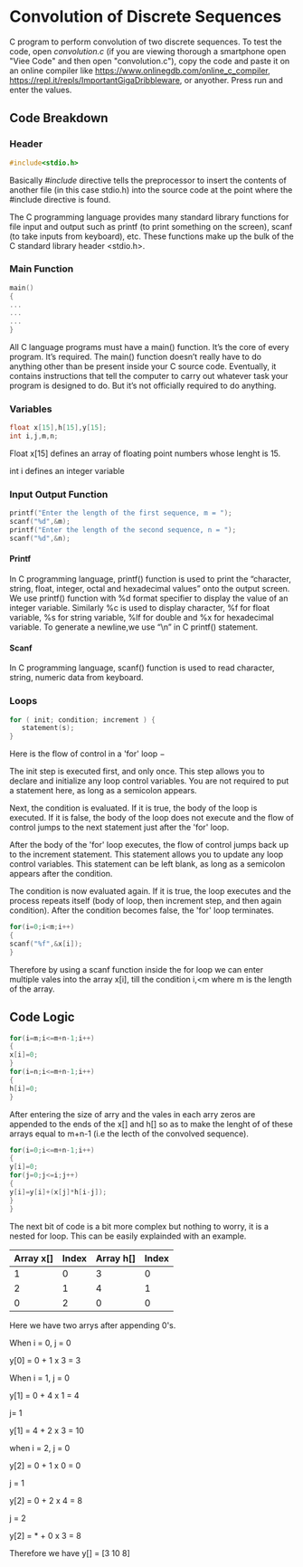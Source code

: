 # Convolution of Discrete Sequences
C program to perform convolution of two discrete sequences. To test the code, open *convolution.c* (if you are viewing thorough a smartphone open "Viee Code" and then open "convolution.c"),
copy the code and paste it on an online compiler like https://www.onlinegdb.com/online_c_compiler, https://repl.it/repls/ImportantGigaDribbleware, or anyother. Press run and enter the values. 

## Code Breakdown 

### Header 
```c
#include<stdio.h>
```
Basically _#include_ directive tells the preprocessor to insert the contents of another file (in this case stdio.h) into the source code at the point where the #include directive is found.

The C programming language provides many standard library functions for file input and output such as printf (to print something on the screen), scanf (to take inputs from keyboard), etc. These functions make up the bulk of the C standard library header <stdio.h>.

### Main Function
```c
main()
{
...
...
...
}
```
All C language programs must have a main() function. It’s the core of every program. It’s required. The main() function doesn’t really have to do anything other than be present inside your C source code. Eventually, it contains instructions that tell the computer to carry out whatever task your program is designed to do. But it’s not officially required to do anything.

### Variables 
```c
float x[15],h[15],y[15];
int i,j,m,n;
```
Float x[15] defines an array of floating point numbers whose lenght is 15.

int i defines an integer variable

### Input Output Function 
```c
printf("Enter the length of the first sequence, m = ");
scanf("%d",&m);
printf("Enter the length of the second sequence, n = ");
scanf("%d",&n);
```
#### Printf
In C programming language, printf() function is used to print the “character, string, float, integer, octal and hexadecimal values” onto the output screen.
We use printf() function with %d format specifier to display the value of an integer variable.
Similarly %c is used to display character, %f for float variable, %s for string variable, %lf for double and %x for hexadecimal variable.
To generate a newline,we use “\n” in C printf() statement.

#### Scanf
In C programming language, scanf() function is used to read character, string, numeric data from keyboard.

### Loops
```c
for ( init; condition; increment ) {
   statement(s);
}
```
Here is the flow of control in a 'for' loop −

The init step is executed first, and only once. This step allows you to declare and initialize any loop control variables. You are not required to put a statement here, as long as a semicolon appears.

Next, the condition is evaluated. If it is true, the body of the loop is executed. If it is false, the body of the loop does not execute and the flow of control jumps to the next statement just after the 'for' loop.

After the body of the 'for' loop executes, the flow of control jumps back up to the increment statement. This statement allows you to update any loop control variables. This statement can be left blank, as long as a semicolon appears after the condition.

The condition is now evaluated again. If it is true, the loop executes and the process repeats itself (body of loop, then increment step, and then again condition). After the condition becomes false, the 'for' loop terminates.

```c
for(i=0;i<m;i++)
{
scanf("%f",&x[i]);
}
```
Therefore by using a scanf function inside the for loop we can enter multiple vales into the array x[i], till the condition i,<m where m is the length of the array.

## Code Logic 

```c
for(i=m;i<=m+n-1;i++)
{
x[i]=0;
}
for(i=n;i<=m+n-1;i++)
{
h[i]=0;
}
```
After entering the size of arry and the vales in each arry zeros are appended to the ends of the x[] and h[] so as to make the lenght of of these arrays equal to m+n-1 (i.e the lecth of the convolved sequence).

```c
for(i=0;i<=m+n-1;i++)
{
y[i]=0;
for(j=0;j<=i;j++)
{
y[i]=y[i]+(x[j]*h[i-j]);
}
}
```
The next bit of code is a bit more complex but nothing to worry, it is a nested for loop. This can be easily explainded with an example.

Array x[] | Index | Array h[] | Index 
------------ | ------------- | ------------- |------------- 
1 | 0 | 3 | 0
2 | 1 | 4 | 1
0 | 2 | 0 | 0

Here we have two arrys after appending 0's. 

When i = 0,
j = 0

y[0] = 0 + 1 x 3 = 3

When i = 1,
j = 0

y[1] = 0 +  4 x 1 = 4

j= 1 

y[1] = 4 + 2 x 3 = 10 

when i = 2,
j = 0

y[2] = 0 + 1 x 0 = 0

j = 1 

y[2] = 0 + 2 x 4 = 8

j = 2 

y[2] = * + 0 x 3 = 8

Therefore we have y[] = [3 10 8] 





